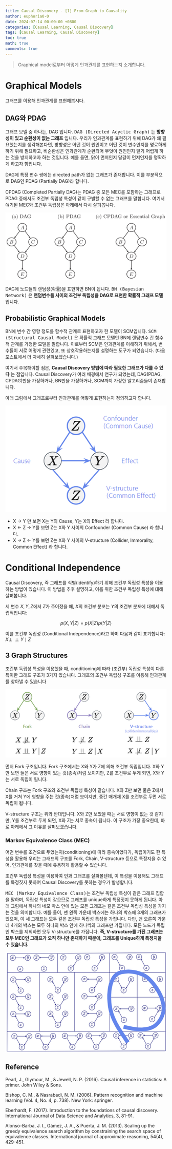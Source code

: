 ```yaml
---
title: Causal Discovery - [1] From Graph to Causality
author: euphoria0-0
date: 2024-07-14 00:00:00 +0800
categories: [Causal Learning, Causal Discovery]
tags: [Causal Learning, Causal Discovery]
toc: true
math: true
comments: true
---
```


> Graphical model로부터 어떻게 인과관계를 표현하는지 소개합니다. 


# Graphical Models

그래프를 이용해 인과관계를 표현해봅시다.

## DAG와 PDAG

그래프 모델 중 하나는, DAG 입니다. <kbd>DAG (Directed Acyclic Graph)</kbd> 는 __방향성이 있고 순환성이 없는 그래프__ 입니다. 우리가 인과관계를 표현하기 위해 DAG가 왜 필요했는지를 생각해본다면, 방향성은 어떤 것이 원인이고 어떤 것이 변수인지를 명료하게 하기 위해 필요하고, 비순환성은 인과관계가 순환되어 무엇이 원인인지 알기 어렵게 하는 것을 방지하고자 하는 것입니다. 예를 들면, 닭이 먼저인지 달걀이 먼저인지를 명확하게 하고자 함입니다.

DAG에 특정 변수 쌍에는 directed path가 없는 그래프가 존재합니다. 이를 부분적으로 DAG인 PDAG (Partially DAG)라 합니다.

CPDAG (Completed Partially DAG)는 PDAG 중 모든 MEC를 포함하는 그래프로 PDAG 중에서도 조건부 독립성 특성이 같이 구별할 수 없는 그래프를 말합니다. 여기서 얘기된 MEC와 조건부 독립성은 아래에서 다시 살펴봅니다.

![PDAG](/assets/img/posts/2024-07-14-Graphical-Model/PDAG.png)

DAG에 노드들의 랜덤성(확률)을 표현하면 BN이 됩니다. <kbd>BN (Bayesian Network)</kbd> 은 __랜덤변수들 사이의 조건부 독립성을 DAG로 표현한 확률적 그래프 모델__ 입니다.

## Probabilistic Graphical Models

BN에 변수 간 영향 정도를 함수적 관계로 표현하고자 한 모델이 SCM입니다. <kbd>SCM (Structural Causal Model)</kbd> 은 확률적 그래프 모델인 BN에 랜덤변수 간 함수적 관계를 가정한 모델을 말합니다. 이로부터 SCM은 인과관계를 이해하기 위해서, 변수들이 서로 어떻게 관련있고, 또 상호작용하는지를 설명하는 도구가 되었습니다. (다음 포스트에서 더 자세히 살펴보겠습니다.)

여기서 주목해야할 점은, __Causal Discovery 방법에 따라 필요한 그래프가 다를 수 있다__ 는 점입니다. Causal Discovery가 여러 배경에서 연구가 되었는데, DAG(PDAG, CPDAG)만을 가정하거나, BN만을 가정하거나, SCM까지 가정한 알고리즘들이 존재합니다.

아래 그림에서 그래프로부터 인과관계를 어떻게 표현하는지 정의하고자 합니다.

![GRAPH1](/assets/img/posts/2024-07-14-Graphical-Model/graph1.png)

- X -> Y 만 보면 X는 Y의 Cause, Y는 X의 Effect 라 합니다.
- X <- Z -> Y를 보면 Z는 X와 Y 사이의 Confounder (Common Cause) 라 합니다.
- X -> Z <- Y를 보면 Z는 X와 Y 사이의 V-structure (Collider, Immorality, Common Effect) 라 합니다.



# Conditional Independence

Causal Discovery, 즉 그래프를 식별(identify)하기 위해 조건부 독립성 특성을 이용하는 방법이 있습니다. 이 방법을 추후 설명하고, 이를 위한 조건부 독립성 특성에 대해 살펴봅니다.

세 변수 $X, Y, Z$에서 $Z$가 주어졌을 때, $X$의 조건부 분포는 $Y$의 조건부 분포에 대해서 독립적입니다:

$$
p(X,Y|Z)=p(X|Z)p(Y|Z)
$$

이를 조건부 독립성 (Conditional Independence)라고 하며 다음과 같이 표기합니다: $X \perp \!\!\! \perp Y \mid Z$

## 3 Graph Structures

조건부 독립성 특성을 이용했을 때, conditioning에 따라 (조건부) 독립성 특성이 다른 특이한 그래프 구조가 3가지 있습니다. 그래프의 조건부 독립성 구조를 이용해 인과관계를 찾아낼 수 있습니다

![CI](/assets/img/posts/2024-07-14-Graphical-Model/cond_ind.png)

먼저 Fork 구조입니다. Fork 구조에서는 X와 Y가 Z에 의해 조건부 독립입니다. X와 Y만 보면 둘은 서로 영향이 있는 것(종속)처럼 보이지만, Z를 조건부로 두게 되면, X와 Y는 서로 독립이 됩니다.

Chain 구조는 Fork 구조와 조건부 독립성 특성이 같습니다. X와 Z만 보면 둘은 Z에서 X를 거쳐 Y에 영향을 주는 것(종속)처럼 보이지만, 중간 매개재 X를 조건부로 두면 서로 독립이 됩니다.

V-structure 구조는 위와 반대입니다. X와 Z만 보았을 때는 서로 영향이 없는 것 같지만, Y를 조건부로 두게 되면, X와 Z는 서로 종속이 됩니다. 이 구조가 가장 중요한데, 바로 아래에서 그 이유를 살펴보겠습니다.

### Markov Equivalence Class (MEC)

어떤 변수를 조건으로 두었는지(conditioning)에 따라 종속이었다가, 독립이기도 한 특성을 활용해 우리는 그래프의 구조를 Fork, Chain, V-structure 등으로 특정지을 수 있어, 인과관계를 찾을 때에 유용하게 활용할 수 있습니다.


조건부 독립성 특성을 이용하여 인과 그래프를 살펴볼텐데, 이 특성을 이용해도 그래프를 특정짓지 못하여 Causal Discovery를 못하는 경우가 발생합니다.

<kbd>MEC (Markov Equivalence Class)</kbd>는 조건부 독립성 특성이 같은 그래프 집합을 말하며, 독립성 특성이 같으므로 그래프를 unique하게 특정짓지 못하게 됩니다. 아래 그림에서 하나의 네모 박스 안에 있는 모든 그래프는 같은 조건부 독립성 특성을 가지는 것을 의미합니다. 예를 들어, 맨 왼쪽 가운데 박스에는 하나의 박스에 3개의 그래프가 있으며, 이 세 그래프는 모두 같은 조건부 독립성 특성을 가집니다. 다만, 맨 오른쪽 가운데 4개의 박스는 모두 하나의 박스 안에 하나씩의 그래프만 가집니다. 모든 노드가 독립인 박스를 제외하면 모두 V-structure를 가집니다. **즉, V-structure를 가진 그래프는 모두 MEC인 그래프가 오직 하나만 존재하기 때문에, 그래프를 Unique하게 특정지을 수 있습니다.**

![MEC](/assets/img/posts/2024-07-14-Graphical-Model/MEC.png)


## Reference

Pearl, J., Glymour, M., & Jewell, N. P. (2016). Causal inference in statistics: A primer. John Wiley & Sons.

Bishop, C. M., & Nasrabadi, N. M. (2006). Pattern recognition and machine learning (Vol. 4, No. 4, p. 738). New York: springer.

Eberhardt, F. (2017). Introduction to the foundations of causal discovery. International Journal of Data Science and Analytics, 3, 81-91.

Alonso-Barba, J. I., Gámez, J. A., & Puerta, J. M. (2013). Scaling up the greedy equivalence search algorithm by constraining the search space of equivalence classes. International journal of approximate reasoning, 54(4), 429-451.

